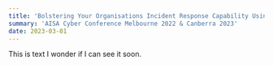 ```yaml
---
title: 'Bolstering Your Organisations Incident Response Capability Using Tabletop Exercises'
summary: 'AISA Cyber Conference Melbourne 2022 & Canberra 2023'
date: 2023-03-01
---
```


This is text I wonder if I can see it soon.